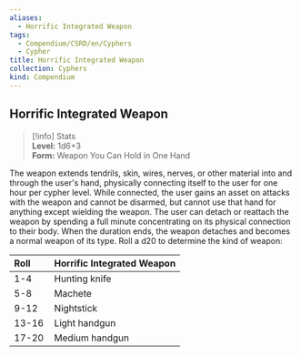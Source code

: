 ```yaml
---
aliases:
  - Horrific Integrated Weapon
tags:
  - Compendium/CSRD/en/Cyphers
  - Cypher
title: Horrific Integrated Weapon
collection: Cyphers
kind: Compendium
---
```

## Horrific Integrated Weapon  
>[!info] Stats  
> **Level:** 1d6+3  
> **Form:** Weapon You Can Hold in One Hand
  
The weapon extends tendrils, skin, wires, nerves, or other material into and through the user's hand, physically connecting itself to the user for one hour per cypher level. While connected, the user gains an asset on attacks with the weapon and cannot be disarmed, but cannot use that hand for anything except wielding the weapon. The user can detach or reattach the weapon by spending a full minute concentrating on its physical connection to their body. When the duration ends, the weapon detaches and becomes a normal weapon of its type. Roll a d20 to determine the kind of weapon:  

|  Roll &nbsp; &nbsp; &nbsp; | Horrific Integrated Weapon  |  
| ------------- | :----------- |  
| 1-4 | Hunting knife |  
| 5-8 | Machete |  
| 9-12 | Nightstick |  
| 13-16 | Light handgun |  
| 17-20 | Medium handgun |